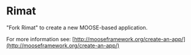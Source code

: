Rimat
=====

"Fork Rimat" to create a new MOOSE-based application.

For more information see: [http://mooseframework.org/create-an-app/](http://mooseframework.org/create-an-app/)
